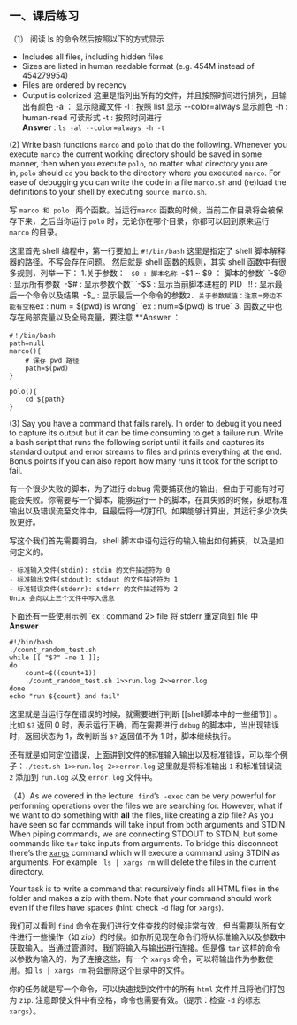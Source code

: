 ## 一、课后练习

（1） 阅读 ls 的命令然后按照以下的方式显示
- Includes all files, including hidden files
- Sizes are listed in human readable format (e.g. 454M instead of 454279954)
- Files are ordered by recency
- Output is colorized
这里是指列出所有的文件，并且按照时间进行排列，且输出有颜色
-a ： 显示隐藏文件  -l : 按照 list 显示   --color=always 显示颜色  -h : human-read 可读形式  -t : 按照时间进行  
**Answer**  :  `ls -al --color=always -h -t`

(2) Write bash functions `marco` and `polo` that do the following. Whenever you execute `marco` the current working directory should be saved in some manner, then when you execute `polo`, no matter what directory you are in, `polo` should `cd` you back to the directory where you executed `marco`. For ease of debugging you can write the code in a file `marco.sh` and (re)load the definitions to your shell by executing `source marco.sh`.

写 `marco 和 polo ` 两个函数。当运行`marco` 函数的时候，当前工作目录将会被保存下来，之后当你运行 `polo` 时，无论你在哪个目录，你都可以回到原来运行 `marco` 的目录。

这里首先 shell 编程中，第一行要加上  `#!/bin/bash` 这里是指定了 shell 脚本解释器的路径。不写会存在问题。
然后就是 shell 函数的规则，其实 shell 函数中有很多规则，列举一下：
1.关于参数：
`-$0 : 脚本名称
`-$1 ~ $9 ： 脚本的参数`
`-$@ : 显示所有参数`
`-$#  :  显示参数个数`
`-$$ : 显示当前脚本进程的 PID `
`!! : 显示最后一个命令以及结果`
`-$_ : 显示最后一个命令的参数`
2. 关于参数赋值：注意 `=` 旁边不能有空格
`ex : num = $(pwd) is wrong`
`ex : num=$(pwd) is true`
3. 函数之中也存在局部变量以及全局变量，要注意
**Answer ： 
```
#！/bin/bash
path=null
marco(){
	# 保存 pwd 路径
	path=$(pwd)
}

polo(){
	cd ${path}
}
```

(3) Say you have a command that fails rarely. In order to debug it you need to capture its output but it can be time consuming to get a failure run. Write a bash script that runs the following script until it fails and captures its standard output and error streams to files and prints everything at the end. Bonus points if you can also report how many runs it took for the script to fail.

有一个很少失败的脚本，为了进行 debug 需要捕获他的输出，但由于可能有时可能会失败。你需要写一个脚本，能够运行一下的脚本，在其失败的时候，获取标准输出以及错误流至文件中，且最后将一切打印。如果能够计算出，其运行多少次失败更好。

写这个我们首先需要明白，shell 脚本中语句运行的输入输出如何捕获，以及是如何定义的。
```
- 标准输入文件(stdin): stdin 的文件描述符为 0
- 标准输出文件(stdout): stdout 的文件描述符为 1
- 标准错误文件(stderr): stderr 的文件描述符为 2
Unix 会向以上三个文件中写入信息
```
下面还有一些使用示例
`ex : command 2> file  将 stderr 重定向到 file 中
**Answer**
```
#!/bin/bash
./count_random_test.sh
while [[ "$?" -ne 1 ]]; 
do
	count=$((count+1))
	./count_random_test.sh 1>>run.log 2>>error.log
done
echo "run ${count} and fail"
```

这里就是当运行存在错误的时候，就需要进行判断 [[shell脚本中的一些细节]] 。比如 `$?`  返回 0 时，表示运行正确，而在需要进行 `debug`  的脚本中，当出现错误时，返回状态为 1，故判断当 `$?` 返回值不为 1 时，脚本继续执行。

还有就是如何定位错误，上面讲到文件的标准输入输出以及标准错误，可以举个例子：`./test.sh 1>>run.log 2>>error.log`  这里就是将标准输出 `1` 和标准错误流 `2` 添加到 `run.log` 以及 `error.log` 文件中。

（4）As we covered in the lecture  `find`’s  `-exec` can be very powerful for performing operations over the files we are searching for. However, what if we want to do something with **all** the files, like creating a zip file? As you have seen so far commands will take input from both arguments and STDIN. When piping commands, we are connecting STDOUT to STDIN, but some commands like `tar` take inputs from arguments. To bridge this disconnect there’s the [`xargs`](https://www.man7.org/linux/man-pages/man1/xargs.1.html) command which will execute a command using STDIN as arguments. For example ` ls | xargs rm` will delete the files in the current directory.

Your task is to write a command that recursively finds all HTML files in the folder and makes a zip with them. Note that your command should work even if the files have spaces (hint: check `-d` flag for `xargs`).

我们可以看到 `find` 命令在我们进行文件查找的时候非常有效，但当需要队所有文件进行一些操作（如 zip）的时候。如你所见现在命令们将从标准输入以及参数中获取输入。当通过管道时，我们将输入与输出进行连接。但是像 `tar` 这样的命令以参数为输入的，为了连接这些，有一个 `xargs` 命令，可以将输出作为参数使用。如 `ls | xargs rm` 将会删除这个目录中的文件。

你的任务就是写一个命令，可以快速找到文件中的所有 `html` 文件并且将他们打包为 `zip`. 注意即使文件中有空格，命令也需要有效。（提示：检查 `-d` 的标志 `xargs`）。


